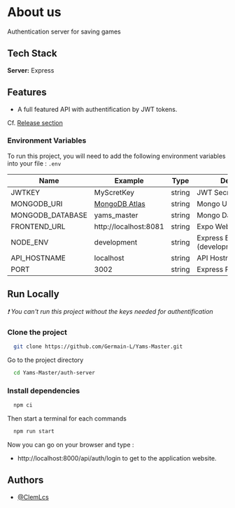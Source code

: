 # About us

Authentication server for saving games

## Tech Stack

**Server:** Express


## Features

- A full featured API with authentification by JWT tokens.

Cf. [Release section](https://github.com/Germain-L/Yams-Master/releases)

### Environment Variables

To run this project, you will need to add the following environment variables into your file : `.env`

| Name             | Example                                                                                     | Type   | Description                                  |
|------------------|---------------------------------------------------------------------------------------------|--------|----------------------------------------------|
| JWTKEY           | MyScretKey                                                                                  | string | JWT Secrets                                  |
| MONGODB_URI      | [MongoDB Atlas](https://www.mongodb.com/resources/products/platform/mongodb-atlas-tutorial) | string | Mongo URL                                    |
| MONGODB_DATABASE | yams_master                                                                                 | string | Mongo Database name                          |
| FRONTEND_URL     | http://localhost:8081                                                                       | string | Expo Web App                                 |
| NODE_ENV         | development                                                                                 | string | Express Environment (development/production) |
| API_HOSTNAME     | localhost                                                                                   | string | API Hostname                                 |
| PORT             | 3002                                                                                        | string | Express Port                                 |



## Run Locally
*❗ You can't run this project without the keys needed for authentification*

### Clone the project

```bash
  git clone https://github.com/Germain-L/Yams-Master.git
```

Go to the project directory

```bash
  cd Yams-Master/auth-server
```

### Install dependencies

```bash
  npm ci
```

Then start a terminal for each commands

```bash
  npm run start
```

Now you can go on your browser and type :
- http://localhost:8000/api/auth/login to get to the application website.

## Authors
- [@ClemLcs](https://github.com/ClemLcs)